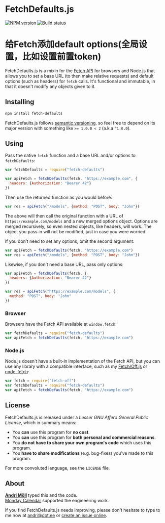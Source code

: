 FetchDefaults.js
================
[![NPM version][npm-badge]](https://www.npmjs.com/package/fetch-defaults)
[![Build status][travis-badge]](https://travis-ci.org/moll/js-fetch-defaults)

给Fetch添加default options(全局设置，比如设置前置token)
=======================================================

FetchDefaults.js is a mixin for the [Fetch API][fetch] for browsers and Node.js that allows you to set a base URL (to then make relative requests) and default options (such as headers) for `fetch` calls. It's functional and immutable, in that it doesn't modify any objects given to it.

[npm-badge]: https://img.shields.io/npm/v/fetch-defaults.svg
[travis-badge]: https://travis-ci.org/moll/js-fetch-defaults.png?branch=master
[fetch]: https://developer.mozilla.org/en/docs/Web/API/Fetch_API


Installing
----------
```sh
npm install fetch-defaults
```

FetchDefaults.js follows [semantic versioning](http://semver.org), so feel free to depend on its major version with something like `>= 1.0.0 < 2` (a.k.a `^1.0.0`).


Using
-----
Pass the native `fetch` function and a base URL and/or options to `fetchDefaults`:

```javascript
var fetchDefaults = require("fetch-defaults")

var apiFetch = fetchDefaults(fetch, "https://example.com", {
  headers: {Authorization: "Bearer 42"}
})
```

Then use the returned function as you would before:

```javascript
var res = apiFetch("/models", {method: "POST", body: "John"})
```

The above will then call the original function with a URL of `https://example.com/models` and a new merged options object. Options are merged recursively, so even nested objects, like headers, will work. The object you pass in will not be modified, just in case you were worried.

If you don't need to set any options, omit the second argument:

```javascript
var apiFetch = fetchDefaults(fetch, "https://example.com")
var res = apiFetch("/models", {method: "POST", body: "John"})
```

Likewise, if you don't need a base URL, pass only options:

```javascript
var apiFetch = fetchDefaults(fetch, {
  headers: {Authorization: "Bearer 42"}
})

var res = apiFetch("https://example.com/models", {
  method: "POST", body: "John"
})
```

### Browser
Browsers have the Fetch API available at `window.fetch`:

```javascript
var fetchDefaults = require("fetch-defaults")
var apiFetch = fetchDefaults(fetch, "https://example.com")
```

### Node.js
Node.js doesn't have a built-in implementation of the Fetch API, but you can use any library with a compatible interface, such as my [Fetch/Off.js][fetch-off] or [node-fetch][node-fetch]:

[fetch-off]: https://github.com/moll/node-fetch-off
[node-fetch]: https://github.com/bitinn/node-fetch

```javascript
var fetch = require("fetch-off")
var fetchDefaults = require("fetch-defaults")
var apiFetch = fetchDefaults(fetch, "https://example.com")
```


License
-------
FetchDefaults.js is released under a *Lesser GNU Affero General Public License*, which in summary means:

- You **can** use this program for **no cost**.
- You **can** use this program for **both personal and commercial reasons**.
- You **do not have to share your own program's code** which uses this program.
- You **have to share modifications** (e.g. bug-fixes) you've made to this program.

For more convoluted language, see the `LICENSE` file.


About
-----
**[Andri Möll][moll]** typed this and the code.  
[Monday Calendar][monday] supported the engineering work.

If you find FetchDefaults.js needs improving, please don't hesitate to type to me now at [andri@dot.ee][email] or [create an issue online][issues].

[email]: mailto:andri@dot.ee
[issues]: https://github.com/moll/js-fetch-defaults/issues
[moll]: http://themoll.com
[monday]: https://mondayapp.com
